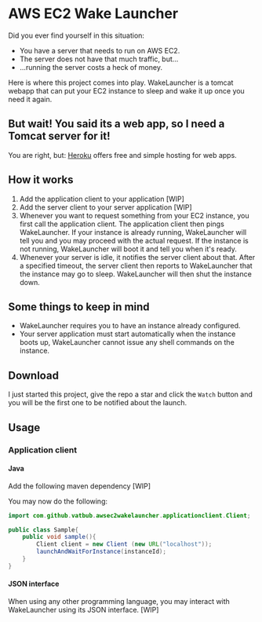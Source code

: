 # AWS EC2 Wake Launcher
Did you ever find yourself in this situation:
- You have a server that needs to run on AWS EC2.
- The server does not have that much traffic, but...
- ...running the server costs a heck of money.

Here is where this project comes into play. WakeLauncher is a tomcat webapp that can put your EC2 instance to sleep and wake it up once you need it again.

## But wait! You said its a web app, so I need a Tomcat server for it!
You are right, but: [Heroku](https://www.heroku.com/) offers free and simple hosting for web apps.

## How it works
1. Add the application client to your application [WIP]
2. Add the server client to your server application [WIP]
3. Whenever you want to request something from your EC2 instance, you first call the application client. The application client then pings WakeLauncher. If your instance is already running, WakeLauncher will tell you and you may proceed with the actual request. If the instance is not running, WakeLauncher will boot it and tell you when it's ready. 
4. Whenever your server is idle, it notifies the server client about that. After a specified timeout, the server client then reports to WakeLauncher that the instance may go to sleep. WakeLauncher will then shut the instance down.

## Some things to keep in mind
- WakeLauncher requires you to have an instance already configured. 
- Your server application must start automatically when the instance boots up, WakeLauncher cannot issue any shell commands on the instance.

## Download
I just started this project, give the repo a star and click the `Watch` button and you will be the first one to be notified about the launch.

## Usage
### Application client
#### Java
Add the following maven dependency [WIP]

You may now do the following:

```java
import com.github.vatbub.awsec2wakelauncher.applicationclient.Client;

public class Sample{
	public void sample(){
		Client client = new Client (new URL("localhost"));
		launchAndWaitForInstance(instanceId);
	}
}
```

#### JSON interface
When using any other programming language, you may interact with WakeLauncher using its JSON interface. [WIP]
